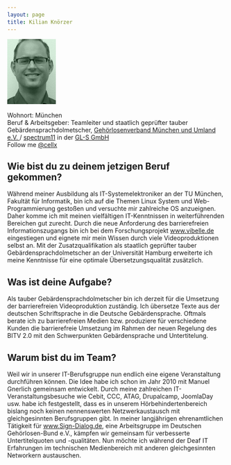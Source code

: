 ```yaml
---
layout: page
title: Kilian Knörzer
---
```

<img src="../public/images/kikn_small.jpg">

Wohnort: München  
Beruf & Arbeitsgeber: Teamleiter und staatlich geprüfter tauber Gebärdensprachdolmetscher, [Gehörlosenverband München und Umland e.V. ](http://www.gmu.de "gmu.de") / [spectrum11](http://www.spectrum11.de "spectrum11.de") in der [GL-S GmbH](http://www.gl-s.de "gl-s.de")<br>
Follow me <i class="fa fa-twitter"></i> <a href="http://twitter.com/cellx">@cellx</a>

## Wie bist du zu deinem jetzigen Beruf gekommen?

Während meiner Ausbildung als IT-Systemelektroniker an der TU München, Fakultät für Informatik, bin ich auf die Themen Linux System und Web-Programmierung gestoßen und versuchte mir zahlreiche OS anzueignen. Daher komme ich mit meinen vielfältigen IT-Kenntnissen in weiterführenden Bereichen gut zurecht. Durch die neue Anforderung des barrierefreien Informationszugangs bin ich bei dem Forschungsprojekt www.vibelle.de eingestiegen und eignete mir mein Wissen durch viele Videoproduktionen selbst an. Mit der Zusatzqualifikation als staatlich geprüfter tauber Gebärdensprachdolmetscher an der Universität Hamburg erweiterte ich meine Kenntnisse für eine optimale Übersetzungsqualität zusätzlich. 

## Was ist deine Aufgabe?

Als tauber Gebärdensprachdolmetscher bin ich derzeit für die Umsetzung der barrierefreien Videoproduktion zuständig. Ich übersetze Texte aus der deutschen Schriftsprache in die Deutsche Gebärdensprache. Oftmals berate ich zu barrierefreien Medien bzw. produziere für verschiedene Kunden die barrierefreie Umsetzung im Rahmen der neuen Regelung des BITV 2.0 mit den Schwerpunkten Gebärdensprache und Untertitelung.

## Warum bist du im Team?

Weil wir in unserer IT-Berufsgruppe nun endlich eine eigene Veranstaltung durchführen können. Die Idee habe ich schon im Jahr 2010 mit Manuel Gnerlich gemeinsam entwickelt. Durch meine zahlreichen IT-Veranstaltungsbesuche wie Cebit, CCC, ATAG, Drupalcamp, JoomlaDay usw. habe ich festgestellt, dass es in unserem Hörbehindertenbereich bislang noch keinen nennenswerten Netzwerkaustausch mit gleichgesinnten Berufsgruppen gibt. In meiner langjährigen ehrenamtlichen Tätigkeit für www.Sign-Dialog.de, eine Arbeitsgruppe im Deutschen Gehörlosen-Bund e.V., kämpfen wir gemeinsam für verbesserte Untertitelquoten und -qualitäten. Nun möchte ich während der Deaf IT Erfahrungen im technischen Medienbereich mit anderen gleichgesinnten Networkern austauschen. 

